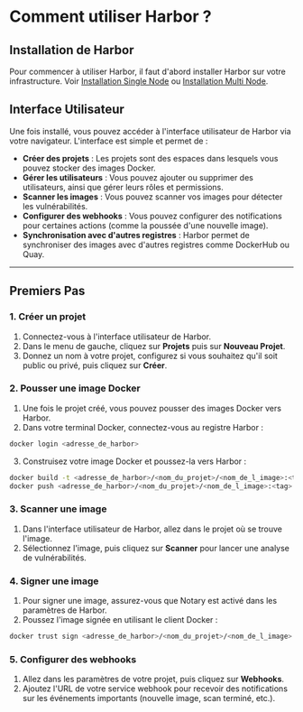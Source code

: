
# Comment utiliser Harbor ?

## Installation de Harbor

Pour commencer à utiliser Harbor, il faut d'abord installer Harbor sur votre infrastructure. Voir [Installation Single Node](single_node_installation.md) ou [Installation Multi Node](multi_node_installation.md).

## Interface Utilisateur

Une fois installé, vous pouvez accéder à l'interface utilisateur de Harbor via votre navigateur. L'interface est simple et permet de :

- **Créer des projets** : Les projets sont des espaces dans lesquels vous pouvez stocker des images Docker.
- **Gérer les utilisateurs** : Vous pouvez ajouter ou supprimer des utilisateurs, ainsi que gérer leurs rôles et permissions.
- **Scanner les images** : Vous pouvez scanner vos images pour détecter les vulnérabilités.
- **Configurer des webhooks** : Vous pouvez configurer des notifications pour certaines actions (comme la poussée d'une nouvelle image).
- **Synchronisation avec d'autres registres** : Harbor permet de synchroniser des images avec d'autres registres comme DockerHub ou Quay.

---

## Premiers Pas

### 1. Créer un projet

1. Connectez-vous à l'interface utilisateur de Harbor.
2. Dans le menu de gauche, cliquez sur **Projets** puis sur **Nouveau Projet**.
3. Donnez un nom à votre projet, configurez si vous souhaitez qu'il soit public ou privé, puis cliquez sur **Créer**.

### 2. Pousser une image Docker

1. Une fois le projet créé, vous pouvez pousser des images Docker vers Harbor.
2. Dans votre terminal Docker, connectez-vous au registre Harbor :

```bash
docker login <adresse_de_harbor>
```

3. Construisez votre image Docker et poussez-la vers Harbor :

```bash
docker build -t <adresse_de_harbor>/<nom_du_projet>/<nom_de_l_image>:<tag> .
docker push <adresse_de_harbor>/<nom_du_projet>/<nom_de_l_image>:<tag>
```

### 3. Scanner une image

1. Dans l'interface utilisateur de Harbor, allez dans le projet où se trouve l'image.
2. Sélectionnez l'image, puis cliquez sur **Scanner** pour lancer une analyse de vulnérabilités.

### 4. Signer une image

1. Pour signer une image, assurez-vous que Notary est activé dans les paramètres de Harbor.
2. Poussez l'image signée en utilisant le client Docker :

```bash
docker trust sign <adresse_de_harbor>/<nom_du_projet>/<nom_de_l_image>:<tag>
```

### 5. Configurer des webhooks

1. Allez dans les paramètres de votre projet, puis cliquez sur **Webhooks**.
2. Ajoutez l'URL de votre service webhook pour recevoir des notifications sur les événements importants (nouvelle image, scan terminé, etc.).


